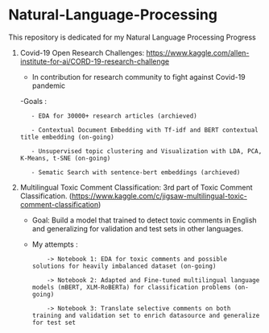 # Natural-Language-Processing
This repository is dedicated for my Natural Language Processing Progress

1. Covid-19 Open Research Challenges: https://www.kaggle.com/allen-institute-for-ai/CORD-19-research-challenge
    - In contribution for research community to fight against Covid-19 pandemic
    
    -Goals : 
    
          - EDA for 30000+ research articles (archieved)
          
          - Contextual Document Embedding with Tf-idf and BERT contextual title embedding (on-going)
          
          - Unsupervised topic clustering and Visualization with LDA, PCA, K-Means, t-SNE (on-going)
          
          - Sematic Search with sentence-bert embeddings (archieved)
          
          
2. Multilingual Toxic Comment Classification: 3rd part of Toxic Comment Classification. 
      (https://www.kaggle.com/c/jigsaw-multilingual-toxic-comment-classification)
      
      - Goal: Build a model that trained to detect toxic comments in English and generalizing for validation and test sets in other languages.
      
      - My attempts :
      
                -> Notebook 1: EDA for toxic comments and possible solutions for heavily imbalanced dataset (on-going)
                
                -> Notebook 2: Adapted and Fine-tuned multilingual language models (mBERT, XLM-RoBERTa) for classification problems (on-going)
                
                -> Notebook 3: Translate selective comments on both training and validation set to enrich datasource and generalize for test set 
